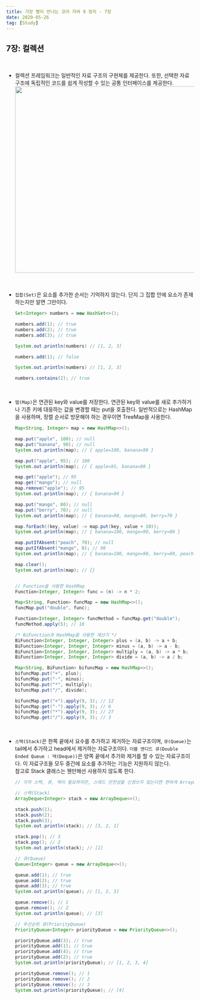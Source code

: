 ```yaml
---
title: 가장 빨리 만나는 코어 자바 9 정리 - 7장
date: 2020-05-26
tag: [Study]
---
```


## 7장: 컬렉션

<br>

- 컬렉션 프레임워크는 일반적인 자료 구조의 구현체를 제공한다. 또한, 선택한 자료 구조에 독립적인 코드를 쉽게 작성할 수 있는 공통 인터페이스를 제공한다.  
    <img src="https://www.eginnovations.com/blog/wp-content/uploads/2020/06/collection-framework-hierarchy.png" width="500">

<br>

- `집합(Set)`은 요소를 추가한 순서는 기억하지 않는다. 단지 그 집합 안에 요소가 존재하는지만 알면 그만이다.

    ```java
    Set<Integer> numbers = new HashSet<>();

    numbers.add(1); // true
    numbers.add(2); // true
    numbers.add(3); // true

    System.out.println(numbers) // [1, 2, 3]

    numbers.add(1); // false

    System.out.println(numbers) // [1, 2, 3]

    numbers.contains(2); // true
    ```

<br>

- `맵(Map)`은 연관된 key와 value를 저장한다. 연관된 key와 value를 새로 추가하거나 기존 키에 대응하는 값을 변경할 때는 put을 호출한다. 일반적으로는 HashMap을 사용하며, 정렬 순서로 방문해야 하는 경우이면 TreeMap을 사용한다.

    ```java
    Map<String, Integer> map = new HashMap<>();

    map.put("apple", 100); // null
    map.put("banana", 90); // null
    System.out.println(map); // { apple=100, banana=90 }

    map.put("apple", 95); // 100
    System.out.println(map); // { apple=95, banana=90 }

    map.get("apple"); // 95
    map.get("mango"); // null
    map.remove("apple"); // 95
    System.out.println(map); // { banana=90 }

    map.put("mango", 80); // null
    map.put("berry", 70); // null
    System.out.println(map); // { banana=90, mango=80, berry=70 }

    map.forEach((key, value) -> map.put(key, value + 10));
    System.out.println(map); // { banana=100, mango=90, berry=80 }

    map.putIfAbsent("peach", 70); // null
    map.putIfAbsent("mango", 0); // 90
    System.out.println(map); // { banana=100, mango=90, berry=80, peach=70 }

    map.clear();
    System.out.println(map); // {}


    // Function을 사용한 HashMap
    Function<Integer, Integer> func = (n) -> n * 2;

    Map<String, Function> funcMap = new HashMap<>();
    funcMap.put("double", func);

    Function<Integer, Integer> funcMethod = funcMap.get("double");
    funcMethod.apply(5); // 10
    ```

    ```java
    /* BiFunction과 HashMap을 사용한 계산기 */
    BiFunction<Integer, Integer, Integer> plus = (a, b) -> a + b;
    BiFunction<Integer, Integer, Integer> minus = (a, b) -> a - b;
    BiFunction<Integer, Integer, Integer> multiply = (a, b) -> a * b;
    BiFunction<Integer, Integer, Integer> divide = (a, b) -> a / b;

    Map<String, BiFunction> bifuncMap = new HashMap<>();
    bifuncMap.put("+", plus);
    bifuncMap.put("-", minus);
    bifuncMap.put("*", multiply);
    bifuncMap.put("/", divide);

    bifuncMap.get("+").apply(9, 3); // 12
    bifuncMap.get("-").apply(9, 3); // 6
    bifuncMap.get("*").apply(9, 3); // 27
    bifuncMap.get("/").apply(9, 3); // 3
    ```

<br>

- `스택(Stack)`은 한쪽 끝에서 요수를 추가하고 제거하는 자료구조이며, `큐(Queue)`는 tail에서 추가하고 head에서 제거하는 자료구조이다. `더블 엔디드 큐(Double Ended Queue : 덱(Deque))`은 양쪽 끝에서 추가와 제거를 할 수 있는 자료구조이다. 이 자료구조들 모두 중간에 요소를 추가하는 기능은 지원하지 않는다.  
  참고로 Stack 클래스는 웬만해선 사용하지 않도록 한다.

    ```java
    // 각자 스택, 큐, 덱이 필요하지만, 스레드 안전성을 신경쓰지 않는다면 편하게 ArrayDeque을 사용한다.

    // 스택(Stack)
    ArrayDeque<Integer> stack = new ArrayDeque<>();

    stack.push(1);
    stack.push(2);
    stack.push(3);
    System.out.println(stack); // [3, 2, 1]

    stack.pop(); // 3
    stack.pop(); // 2
    System.out.println(stack); // [1]

    // 큐(Queue)
    Queue<Integer> queue = new ArrayDeque<>();

    queue.add(1); // true
    queue.add(2); // true
    queue.add(3); // true
    System.out.println(queue); // [1, 2, 3]

    queue.remove(); // 1
    queue.remove(); // 2
    System.out.println(queue); // [3]

    // 우선순위 큐(PriorityQueue)
    PriorityQueue<Integer> priorityQueue = new PriorityQueue<>();

    priorityQueue.add(3); // true
    priorityQueue.add(1); // true
    priorityQueue.add(4); // true
    priorityQueue.add(2); // true
    System.out.println(priorityQueue); // [1, 2, 3, 4]

    priorityQueue.remove(); // 1
    priorityQueue.remove(); // 2
    priorityQueue.remove(); // 3
    System.out.println(priorityQueue); // [4]
    ```
